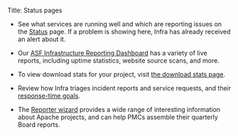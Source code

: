 Title: Status pages

  - See what services are running well and which are reporting issues on the <a href="https://status.apache.org" target="_blank">Status</a> page. If a problem is showing here, Infra has already received an alert about it.
 
  - Our <a href="https://infra-reports.apache.org/" target="_blank">ASF Infrastructure Reporting Dashboard</a> has a variety of live reports, including uptime statistics, website source scans, and more.
  
  - To view download stats for your project, visit <a href="https://logs.apache.org/stats/" target="_blank">the download stats page</a>.
  
  - Review how Infra triages incident reports and service requests, and their [response-time goals](responsetime.html).
  
  - The <a href="https://reporter.apache.org/wizard/" target="_blank">Reporter wizard</a> provides a wide range of interesting information about Apache projects, and can help PMCs assemble their quarterly Board reports.
